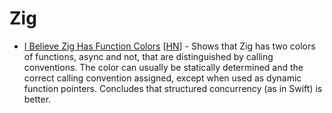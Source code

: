# Zig

- [I Believe Zig Has Function Colors](https://gavinhoward.com/2022/04/i-believe-zig-has-function-colors/)
  [[HN](https://news.ycombinator.com/item?id=30965805)] - Shows that Zig has two
  colors of functions, async and not, that are distinguished by calling
  conventions. The color can usually be statically determined and the correct
  calling convention assigned, except when used as dynamic function pointers.
  Concludes that structured concurrency (as in Swift) is better.
